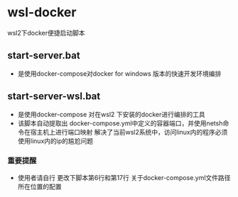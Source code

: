 # wsl-docker
wsl2下docker便捷启动脚本


## start-server.bat
- 是使用docker-compose对docker for windows 版本的快速开发环境编排


## start-server-wsl.bat
- 是使用docker-compose 对在wsl2 下安装的docker进行编排的工具
- 该脚本自动提取出 docker-compose.yml中定义的容器端口，并使用netsh命令在宿主机上进行端口映射 解决了当前wsl2系统中，访问linux内的程序必须使用linux内的ip的尴尬问题
### 重要提醒
- 使用者请自行 更改下脚本第6行和第17行 关于docker-compose.yml文件路径所在位置的配置
